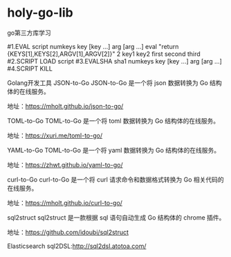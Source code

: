 # holy-go-lib
go第三方库学习

#1.EVAL script numkeys key [key ...] arg [arg ...]
eval "return {KEYS[1],KEYS[2],ARGV[1],ARGV[2]}" 2 key1 key2 first second third
#2.SCRIPT LOAD script
#3.EVALSHA sha1 numkeys key [key ...] arg [arg ...]
#4.SCRIPT KILL

Golang开发工具
JSON-to-Go
JSON-to-Go 是一个将 json 数据转换为 Go 结构体的在线服务。

地址：https://mholt.github.io/json-to-go/

TOML-to-Go
TOML-to-Go 是一个将 toml 数据转换为 Go 结构体的在线服务。

地址：https://xuri.me/toml-to-go/

YAML-to-Go
TOML-to-Go 是一个将 yaml 数据转换为 Go 结构体的在线服务。

地址：https://zhwt.github.io/yaml-to-go/

curl-to-Go
curl-to-Go 是一个将 curl 请求命令和数据格式转换为 Go 相关代码的在线服务。

地址：https://mholt.github.io/curl-to-go/

sql2struct
sql2struct 是一款根据 sql 语句自动生成 Go 结构体的 chrome 插件。

地址：https://github.com/idoubi/sql2struct

Elasticsearch
sql2DSL:http://sql2dsl.atotoa.com/